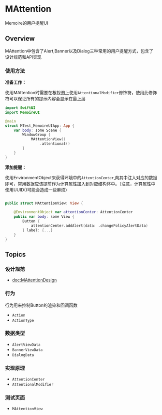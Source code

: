 # MAttention

Memoire的用户提醒UI

## Overview

MAttention中包含了Alert,Banner以及Dialog三种常用的用户提醒方式，包含了设计规范和API实现

### 使用方法

**准备工作：**

使用MAttention时需要在根视图上使用``AttentionalModifier``修饰符，使用此修饰符可以保证所有的提示内容会显示在最上层
```swift
import SwiftUI
import MemoireUI

@main
struct MTest_MemoireUIApp: App {
    var body: some Scene {
        WindowGroup {
            MAttentionView()
                .attentional()
        }
    }
}

```

**添加提醒：**

使用EnvironmentObject来获得环境中的``AttentionCenter``,向其中注入对应的数据即可，常用数据应该提前作为计算属性加入到对应结构体中。（注意，计算属性中使用UUID()可能会造成一些麻烦）

```swift

public struct MAttentionView: View {
 
    @EnvironmentObject var attentionCenter: AttentionCenter
    public var body: some View {
        Button {
            attentionCenter.addAlert(data: .changePolicyAlertData)
        } label: {...}
    }
}

```


## Topics

### 设计规范

- <doc:MAttentionDesign>



### 行为
行为用来控制Button的渲染和回调函数
- ``Action``
- ``ActionType``

### 数据类型
- ``AlertViewData``
- ``BannerViewData``
- ``DialogData``


### 实现原理
- ``AttentionCenter``
- ``AttentionalModifier``

### 测试页面
- ``MAttentionView``

